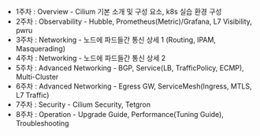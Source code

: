- 1주차 : Overview - Cilium 기본 소개 및 구성 요소, k8s 실습 환경 구성
- 2주차 : Observability - Hubble, Prometheus(Metric)/Grafana, L7 Visibility, pwru
- 3주차 : Networking - 노드에 파드들간 통신 상세 1 (Routing, IPAM, Masquerading)
- 4주차 : Networking - 노드에 파드들간 통신 상세 2
- 5주차 : Advanced Networking - BGP, Service(LB, TrafficPolicy, ECMP), Multi-Cluster
- 6주차 : Advanced Networking - Egress GW, ServiceMesh(Ingress, MTLS, L7 Traffic)
- 7주차 : Security - Cilium Security, Tetgron
- 8주차 : Operation - Upgrade Guide, Performance(Tuning Guide), Troubleshooting
